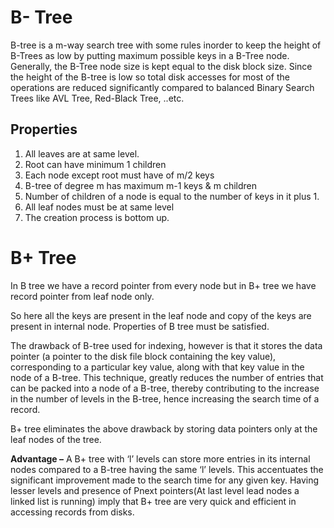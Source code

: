 # B- Tree

B-tree is a m-way search tree with some rules inorder to keep the height of B-Trees as low by putting maximum possible keys in a B-Tree node. Generally, the B-Tree node size is kept equal to the disk block size. Since the height of the B-tree is low so total disk accesses for most of the operations are reduced significantly compared to balanced Binary Search Trees like AVL Tree, Red-Black Tree, ..etc.

## Properties

1. All leaves are at same level.
2. Root can have minimum 1 children
3. Each node except root must have of m/2 keys
4. B-tree of degree m has maximum m-1 keys & m children
5. Number of children of a node is equal to the number of keys in it plus 1.
6. All leaf nodes must be at same level
7. The creation process is bottom up. 

# B+ Tree 

In B tree we have a record pointer from every node but in B+ tree we have record pointer from leaf node only. 

So here all the keys are present in the leaf node and copy of the keys are present in internal node. Properties of B tree must be satisfied.

The drawback of B-tree used for indexing, however is that it stores the data pointer (a pointer to the disk file block containing the key value), corresponding to a particular key value, along with that key value in the node of a B-tree. This technique, greatly reduces the number of entries that can be packed into a node of a B-tree, thereby contributing to the increase in the number of levels in the B-tree, hence increasing the search time of a record.

B+ tree eliminates the above drawback by storing data pointers only at the leaf nodes of the tree.

**Advantage –**
A B+ tree with ‘l’ levels can store more entries in its internal nodes compared to a B-tree having the same ‘l’ levels. This accentuates the significant improvement made to the search time for any given key. Having lesser levels and presence of Pnext pointers(At last level lead nodes a linked list is running) imply that B+ tree are very quick and efficient in accessing records from disks.

